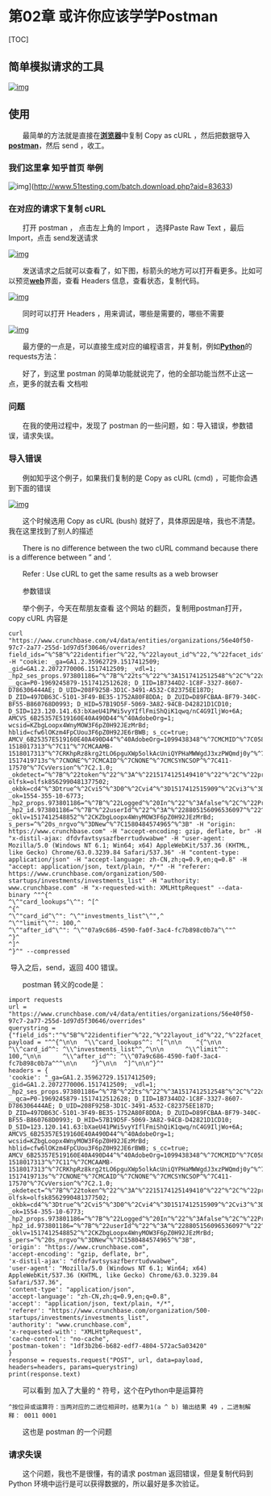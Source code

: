# 第02章 或许你应该学学Postman

[TOC]

## 简单模拟请求的工具

[![img](http://www.51testing.com/attachments/2018/03/14982672_201803021354021jo34.png)](http://www.51testing.com/batch.download.php?aid=83632)

## 使用

　　最简单的方法就是直接在[**浏览器**](javascript:;)中复制 Copy as cURL ，然后把数据导入 [**postman**](javascript:;)，然后 send ，收工。

### 我们这里拿 知乎首页 举例

![img](http://www.51testing.com/attachments/2018/03/14982672_2018030213550513u3B.png)](http://www.51testing.com/batch.download.php?aid=83633)

### 在对应的请求下复制 cURL

　　打开 postman ， 点击左上角的 Import ， 选择Paste Raw Text ，最后 Import，点击 send发送请求

[![img](http://www.51testing.com/attachments/2018/03/14982672_201803021355052pe0k.png)](http://www.51testing.com/batch.download.php?aid=83634)

　　发送请求之后就可以查看了，如下图，标箭头的地方可以打开看更多。比如可以预览[**web**](javascript:;)界面，查看 Headers 信息，查看状态，复制代码。

[![img](http://www.51testing.com/attachments/2018/03/14982672_201803021355053jnI6.png)](http://www.51testing.com/batch.download.php?aid=83635)

　　同时可以打开 Headers ，用来调试，哪些是需要的，哪些不需要

[![img](http://www.51testing.com/attachments/2018/03/14982672_201803021355054hHbw.png)](http://www.51testing.com/batch.download.php?aid=83636)

　　最方便的一点是，可以直接生成对应的编程语言，并复制，例如[**Python**](javascript:;)的requests方法：

　　好了，到这里 postman 的简单功能就说完了，他的全部功能当然不止这一点，更多的就去看 文档啦

### 问题

　　在我的使用过程中，发现了 postman 的一些问题，如：导入错误，参数错误，请求失误。

### 导入错误

　　例如知乎这个例子，如果我们复制的是 Copy as cURL (cmd) ，可能你会遇到下面的错误

[![img](http://www.51testing.com/attachments/2018/03/14982672_201803021355055Kawn.png)](http://www.51testing.com/batch.download.php?aid=83637)

　　这个时候选用 Copy as cURL (bush) 就好了，具体原因是啥，我也不清楚。我在这里找到了别人的描述

　　There is no difference between the two cURL command because there is a difference between ” and ‘.

　　Refer : Use cURL to get the same results as a web browser

　　参数错误

　　举个例子，今天在帮朋友查看 这个网站 的翻页，复制用postman打开， copy cURL 内容是

```
curl "https://www.crunchbase.com/v4/data/entities/organizations/56e40f50-97c7-2a77-255d-1d97d5f30646/overrides?field_ids=^%^5B^%^22identifier^%^22,^%^22layout_id^%^22,^%^22facet_ids^%^22,^%^22title^%^22,^%^22short_description^%^22,^%^22is_locked^%^22^%^5D^&card_ids=^%^5B^%^22investments_list^%^22^%^5D" -H "cookie: _ga=GA1.2.35962729.1517412509; _gid=GA1.2.2072770006.1517412509; _vdl=1; _hp2_ses_props.973801186=^%^7B^%^22ts^%^22^%^3A1517412512548^%^2C^%^22d^%^22^%^3A^%^22www.crunchbase.com^%^22^%^2C^%^22h^%^22^%^3A^%^22^%^2Fsearch^%^2Fprincipal.investors^%^22^%^7D; __qca=P0-1969245879-1517412512628; D_IID=1B7344D2-1C8F-3327-8607-D786306444AE; D_UID=208F925B-3D1C-3491-A532-C82375EE187D; D_ZID=497DB63C-5101-3F49-BE35-1752A80F8DDA; D_ZUID=D89FCBAA-BF79-340C-BF55-B860768D0993; D_HID=57B19D5F-5069-3A82-94CB-D42821D1CD10; D_SID=123.120.141.63:bXaeU41PWi5vyYIflFmiShQiK1qwq/nC4G9IljWo+6A; AMCVS_6B25357E519160E40A490D44^%^40AdobeOrg=1; wcsid=KZbgLoopx4WnyMOW3F6pZ0H92JEzMrBd; hblid=cfw6lOKzm4FpCUou3F6pZ0H92JE6rBWB; s_cc=true; AMCV_6B25357E519160E40A490D44^%^40AdobeOrg=1099438348^%^7CMCMID^%^7C05859477990281579603868663655860142263^%^7CMCAAMLH-1518017313^%^7C11^%^7CMCAAMB-1518017313^%^7CRKhpRz8krg2tLO6pguXWp5olkAcUniQYPHaMWWgdJ3xzPWQmdj0y^%^7CMCOPTOUT-1517419713s^%^7CNONE^%^7CMCAID^%^7CNONE^%^7CMCSYNCSOP^%^7C411-17570^%^7CvVersion^%^7C2.1.0; _okdetect=^%^7B^%^22token^%^22^%^3A^%^2215174125149410^%^22^%^2C^%^22proto^%^22^%^3A^%^22https^%^3A^%^22^%^2C^%^22host^%^22^%^3A^%^22www.crunchbase.com^%^22^%^7D; olfsk=olfsk8562990481377502; _okbk=cd4^%^3Dtrue^%^2Cvi5^%^3D0^%^2Cvi4^%^3D1517412515909^%^2Cvi3^%^3Dactive^%^2Cvi2^%^3Dfalse^%^2Cvi1^%^3Dfalse^%^2Ccd8^%^3Dchat^%^2Ccd6^%^3D0^%^2Ccd5^%^3Daway^%^2Ccd3^%^3Dfalse^%^2Ccd2^%^3D0^%^2Ccd1^%^3D0^%^2C; _ok=1554-355-10-6773; _hp2_props.973801186=^%^7B^%^22Logged^%^20In^%^22^%^3Afalse^%^2C^%^22Pro^%^22^%^3Afalse^%^7D; _hp2_id.973801186=^%^7B^%^22userId^%^22^%^3A^%^228805156096536097^%^22^%^2C^%^22pageviewId^%^22^%^3A^%^221700148784936413^%^22^%^2C^%^22sessionId^%^22^%^3A^%^225929107734453151^%^22^%^2C^%^22identity^%^22^%^3Anull^%^2C^%^22trackerVersion^%^22^%^3A^%^223.0^%^22^%^7D; _oklv=1517412548852^%^2CKZbgLoopx4WnyMOW3F6pZ0H92JEzMrBd; s_pers=^%^20s_nrgvo^%^3DNew^%^7C1580484574965^%^3B" -H "origin: https://www.crunchbase.com" -H "accept-encoding: gzip, deflate, br" -H "x-distil-ajax: dfdvfavtsysazfberrtudvwabwe" -H "user-agent: Mozilla/5.0 (Windows NT 6.1; Win64; x64) AppleWebKit/537.36 (KHTML, like Gecko) Chrome/63.0.3239.84 Safari/537.36" -H "content-type: application/json" -H "accept-language: zh-CN,zh;q=0.9,en;q=0.8" -H "accept: application/json, text/plain, */*" -H "referer: https://www.crunchbase.com/organization/500-startups/investments/investments_list" -H "authority: www.crunchbase.com" -H "x-requested-with: XMLHttpRequest" --data-binary ^"^{^
^\^"card_lookups^\^": ^[^
^{^
^\^"card_id^\^": ^\^"investments_list^\^",^
^\^"limit^\^": 100,^
^\^"after_id^\^": ^\^"07a9c686-4590-fa0f-3ac4-fc7b898c0b7a^\^"^
^}^
^]^
^}^" --compressed
```

​	导入之后，send，返回 400 错误。

　　postman 转义的code是：

```
import requests
url = "https://www.crunchbase.com/v4/data/entities/organizations/56e40f50-97c7-2a77-255d-1d97d5f30646/overrides"
querystring = {"field_ids":"^%^5B^%^22identifier^%^22,^%^22layout_id^%^22,^%^22facet_ids^%^22,^%^22title^%^22,^%^22short_description^%^22,^%^22is_locked^%^22^%^5D^","card_ids":"^%^5B^%^22investments_list^%^22^%^5D"}
payload = "^^{^\n\n  ^\\^card_lookups^^: ^[^\n\n    ^{^\n\n      ^\\^card_id^^: ^\\^investments_list^^,^\n\n      ^\\^limit^^: 100,^\n\n      ^\\^after_id^^: ^\\^07a9c686-4590-fa0f-3ac4-fc7b898c0b7a^^^\n\n    ^}^\n\n  ^]^\n\n^}^"
headers = {
'cookie': "_ga=GA1.2.35962729.1517412509; _gid=GA1.2.2072770006.1517412509; _vdl=1; _hp2_ses_props.973801186=^%^7B^%^22ts^%^22^%^3A1517412512548^%^2C^%^22d^%^22^%^3A^%^22www.crunchbase.com^%^22^%^2C^%^22h^%^22^%^3A^%^22^%^2Fsearch^%^2Fprincipal.investors^%^22^%^7D; __qca=P0-1969245879-1517412512628; D_IID=1B7344D2-1C8F-3327-8607-D786306444AE; D_UID=208F925B-3D1C-3491-A532-C82375EE187D; D_ZID=497DB63C-5101-3F49-BE35-1752A80F8DDA; D_ZUID=D89FCBAA-BF79-340C-BF55-B860768D0993; D_HID=57B19D5F-5069-3A82-94CB-D42821D1CD10; D_SID=123.120.141.63:bXaeU41PWi5vyYIflFmiShQiK1qwq/nC4G9IljWo+6A; AMCVS_6B25357E519160E40A490D44^%^40AdobeOrg=1; wcsid=KZbgLoopx4WnyMOW3F6pZ0H92JEzMrBd; hblid=cfw6lOKzm4FpCUou3F6pZ0H92JE6rBWB; s_cc=true; AMCV_6B25357E519160E40A490D44^%^40AdobeOrg=1099438348^%^7CMCMID^%^7C05859477990281579603868663655860142263^%^7CMCAAMLH-1518017313^%^7C11^%^7CMCAAMB-1518017313^%^7CRKhpRz8krg2tLO6pguXWp5olkAcUniQYPHaMWWgdJ3xzPWQmdj0y^%^7CMCOPTOUT-1517419713s^%^7CNONE^%^7CMCAID^%^7CNONE^%^7CMCSYNCSOP^%^7C411-17570^%^7CvVersion^%^7C2.1.0; _okdetect=^%^7B^%^22token^%^22^%^3A^%^2215174125149410^%^22^%^2C^%^22proto^%^22^%^3A^%^22https^%^3A^%^22^%^2C^%^22host^%^22^%^3A^%^22www.crunchbase.com^%^22^%^7D; olfsk=olfsk8562990481377502; _okbk=cd4^%^3Dtrue^%^2Cvi5^%^3D0^%^2Cvi4^%^3D1517412515909^%^2Cvi3^%^3Dactive^%^2Cvi2^%^3Dfalse^%^2Cvi1^%^3Dfalse^%^2Ccd8^%^3Dchat^%^2Ccd6^%^3D0^%^2Ccd5^%^3Daway^%^2Ccd3^%^3Dfalse^%^2Ccd2^%^3D0^%^2Ccd1^%^3D0^%^2C; _ok=1554-355-10-6773; _hp2_props.973801186=^%^7B^%^22Logged^%^20In^%^22^%^3Afalse^%^2C^%^22Pro^%^22^%^3Afalse^%^7D; _hp2_id.973801186=^%^7B^%^22userId^%^22^%^3A^%^228805156096536097^%^22^%^2C^%^22pageviewId^%^22^%^3A^%^221700148784936413^%^22^%^2C^%^22sessionId^%^22^%^3A^%^225929107734453151^%^22^%^2C^%^22identity^%^22^%^3Anull^%^2C^%^22trackerVersion^%^22^%^3A^%^223.0^%^22^%^7D; _oklv=1517412548852^%^2CKZbgLoopx4WnyMOW3F6pZ0H92JEzMrBd; s_pers=^%^20s_nrgvo^%^3DNew^%^7C1580484574965^%^3B",
'origin': "https://www.crunchbase.com",
'accept-encoding': "gzip, deflate, br",
'x-distil-ajax': "dfdvfavtsysazfberrtudvwabwe",
'user-agent': "Mozilla/5.0 (Windows NT 6.1; Win64; x64) AppleWebKit/537.36 (KHTML, like Gecko) Chrome/63.0.3239.84 Safari/537.36",
'content-type': "application/json",
'accept-language': "zh-CN,zh;q=0.9,en;q=0.8",
'accept': "application/json, text/plain, */*",
'referer': "https://www.crunchbase.com/organization/500-startups/investments/investments_list",
'authority': "www.crunchbase.com",
'x-requested-with': "XMLHttpRequest",
'cache-control': "no-cache",
'postman-token': "1df3b2b6-b682-edf7-4804-572ac5a03420"
}
response = requests.request("POST", url, data=payload, headers=headers, params=querystring)
print(response.text)
```

　　可以看到 加入了大量的 ^ 符号，这个在Python中是运算符

```
^按位异或运算符：当两对应的二进位相异时，结果为1(a ^ b) 输出结果 49 ，二进制解释： 0011 0001
```

　　这也是 postman 的一个问题

### 请求失误

　　这个问题，我也不是很懂，有的请求 postman 返回错误，但是复制代码到 Python 环境中运行是可以获得数据的，所以最好是多次验证。